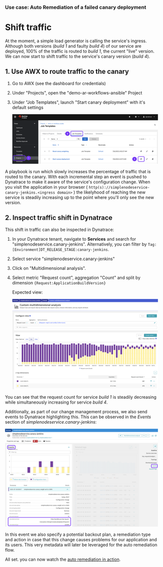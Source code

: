 ### Use case: Auto Remediation of a failed canary deployment

# Shift traffic

At the moment, a simple load generator is calling the service's ingress. Although both versions (*build 1* and faulty *build 4*) of our service are deployed, 100% of the traffic is routed to *build 1*, the current "live" version. We can now start to shift traffic to the service's canary version (*build 4*).

## 1. Use AWX to route traffic to the canary

1. Go to AWX (see the dashboard for credentials)
2. Under "Projects", open the "demo-ar-workflows-ansible" Project 
3. Under "Job Templates", launch "Start canary deployment" with it's default settings

    ![awx_template_canary](./assets/awx_template_canary.png)

A playbook is run which slowly increases the percentage of traffic that is routed to the canary. With each incremental step an event is pushed to Dynatrace to make it aware of the service's configuration change. When you visit the application in your browser ( `http(s)://simplenodeservice-canary-jenkins.<ingress domain>` ) the likelyhood of reaching the new service is steadily increasing up to the point where you'll only see the new version.

## 2. Inspect traffic shift in Dynatrace

This shift in traffic can also be inspected in Dynatrace:

1) In your Dynatrace tenant, navigate to **Services** and search for "simplenodeservice.canary-jenkins". Alternatively, you can  filter by `Tag:[Environment]DT_RELEASE_STAGE:canary-jenkins`.
2) Select service "simplenodeservice.canary-jenkins"
3) Click on "Multidimensional analysis".
4) Select metric "Request count", aggregation "Count" and split by dimension `{Request:ApplicationBuildVersion}`

    Expected view:

    ![dynatrace_service_traffic_shift](./assets/dynatrace_service_traffic_shift.png)

You can see that the request count for service *build 1* is steadily decreasing while simultaneously increasing for service *build 4*.

Additionally, as part of our change management process, we also send events to Dynatrace highlighting this. This can be observed in the _Events_ section of _simplenodeservice.canary-jenkins_:

![dynatrace_service_events](./assets/dynatrace_service_events.png)

In this event we also specify a potential backout plan, a remediation type and action in case that this change causes problems for our application and its users. This very metadata will later be leveraged for the auto remediation flow.

All set. you can now watch the [auto remediation in action](../04_auto_remediation).

